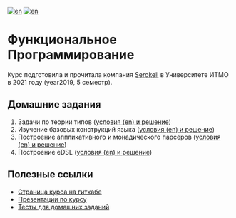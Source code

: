 [![en](https://img.shields.io/badge/lang-en-red.svg)](README.md) [![en](https://img.shields.io/badge/lang-ru-blue.svg)](README.ru.md)

# Функциональное Программирование

Курс подготовила и прочитала компания [Serokell](https://github.com/serokell) в Университете ИТМО в 2021 году (year2019, 5 семестр).

## Домашние задания

1. Задачи по теории типов ([условия (en) и решение](https://github.com/cannor147/itmo-fp-hw0))
2. Изучение базовых конструкций языка ([условия (en) и решение](https://github.com/cannor147/itmo-fp-hw1))
3. Построение аппликативного и монадического парсеров ([условия (en) и решение](https://github.com/cannor147/itmo-fp-hw2))
4. Построение eDSL ([условия (en) и решение](https://github.com/cannor147/itmo-fp-hw3))

## Полезные ссылки

* [Страница курса на гитхабе](https://github.com/jagajaga/itmo-fp-2021-autumn)
* [Презентации по курсу](https://slides.com/fp-ctd)
* [Тесты для домашних заданий](https://github.com/NelosG/fp-tests)
